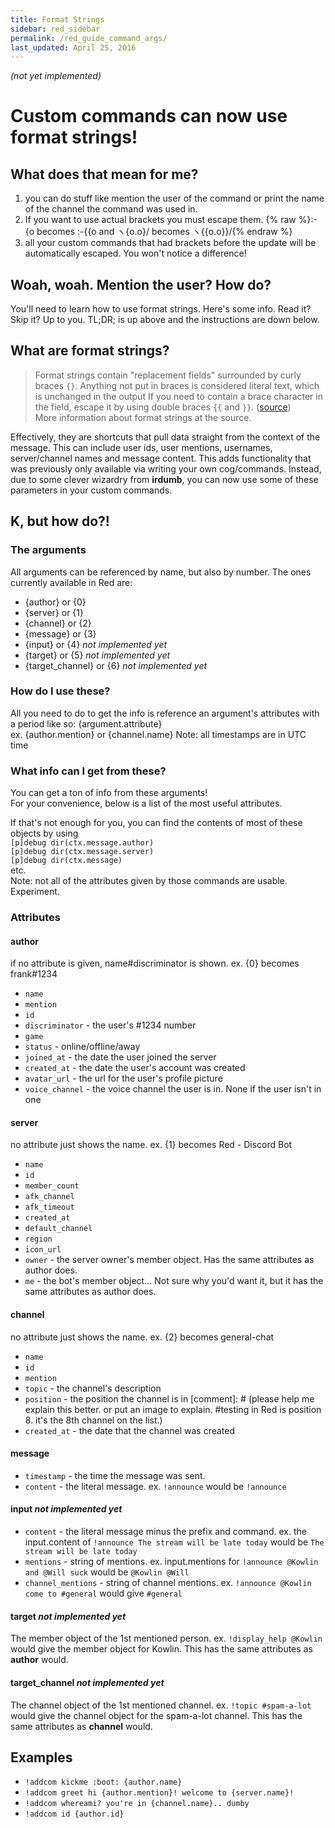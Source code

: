 ```yaml
---
title: Format Strings
sidebar: red_sidebar
permalink: /red_guide_command_args/
last_updated: April 25, 2016
---
```


*(not yet implemented)*  

# Custom commands can now use format strings!

## What does that mean for me?

1. you can do stuff like mention the user of the command or print the name of the channel the command was used in.  
2. If you want to use actual brackets you must escape them. {% raw %}:-{o becomes :-{{o and ヽ{o.o}/ becomes ヽ{{o.o}}/{% endraw %}  
3. all your custom commands that had brackets before the update will be automatically escaped. You won't notice a difference!  


## Woah, woah. Mention the user? How do?

You'll need to learn how to use format strings. Here's some info. Read it? Skip it? Up to you. TL;DR; is up above and the instructions are down below.

## What are format strings?

> Format strings contain "replacement fields" surrounded by curly braces `{}`. Anything not put in braces is considered literal text, which is unchanged in the output If you need to contain a brace character in the field,  escape it by using double braces `{{` and `}}`. ([source](https://docs.python.org/3/library/string.html#format-string-syntax))  
More information about format strings at the source.

Effectively, they are shortcuts that pull data straight from the context of the message. This can include user ids, user mentions, usernames, server/channel names and message content. This adds functionality that was previously only available via writing your own cog/commands. Instead, due to some clever wizardry from **irdumb**, you can now use some of these parameters in your custom commands.

## K, but how do?!

### The arguments

All arguments can be referenced by name, but also by number. The ones currently available in Red are:  

* {author} or {0}  
* {server} or {1}  
* {channel} or {2}  
* {message} or {3}  
* {input} or {4} *not implemented yet*  
* {target} or {5} *not implemented yet*  
* {target_channel} or {6} *not implemented yet*

### How do I use these?

All you need to do to get the info is reference an argument's attributes with a period like so: {argument.attribute}  
ex. {author.mention} or {channel.name}
Note: all timestamps are in UTC time

### What info can I get from these?

You can get a ton of info from these arguments!  
For your convenience, below is a list of the most useful attributes.

If that's not enough for you, you can find the contents of most of these objects by using  
`[p]debug dir(ctx.message.author)`  
`[p]debug dir(ctx.message.server)`  
`[p]debug dir(ctx.message)`  
etc.  
Note: not all of the attributes given by those commands are usable. Experiment.

### Attributes

#### author  
if no attribute is given, name#discriminator is shown. ex. {0} becomes frank#1234  

* `name`  
* `mention`  
* `id`  
* `discriminator` - the user's #1234 number  
* `game`  
* `status` - online/offline/away  
* `joined_at` - the date the user joined the server  
* `created_at` - the date the user's account was created  
* `avatar_url` - the url for the user's profile picture  
* `voice_channel` - the voice channel the user is in. None if the user isn't in one  

#### server  
no attribute just shows the name. ex. {1} becomes Red - Discord Bot

* `name`  
* `id`  
* `member_count`  
* `afk_channel`  
* `afk_timeout`  
* `created_at`  
* `default_channel`  
* `region`  
* `icon_url`  
* `owner` - the server owner's member object. Has the same attributes as author does.  
* `me` - the bot's member object... Not sure why you'd want it, but it has the same attributes as author does.  

#### channel  
no attribute just shows the name. ex. {2} becomes general-chat

* `name`
* `id`
* `mention`
* `topic` - the channel's description
* `position` - the position the channel is in [comment]: # (please help me explain this better. or put an image to explain. #testing in Red is position 8. it's the 8th channel on the list.)
* `created_at` - the date that the channel was created

#### message

* `timestamp` - the time the message was sent.
* `content` - the literal message. ex. `!announce` would be `!announce`

#### input *not implemented yet*

* `content` - the literal message minus the prefix and command. ex. the input.content of `!announce The stream will be late today` would be `The stream will be late today`
* `mentions` - string of mentions. ex. input.mentions for `!announce @Kowlin and @Will suck` would be `@Kowlin @Will`
* `channel_mentions` - string of channel mentions. ex. `!announce @Kowlin come to #general` would give `#general`

#### target *not implemented yet*

The member object of the 1st mentioned person. ex. `!display_help @Kowlin` would give the member object for Kowlin. This has the same attributes as **author** would.

#### target_channel *not implemented yet*

The channel object of the 1st mentioned channel. ex. `!topic #spam-a-lot` would give the channel object for the spam-a-lot channel. This has the same attributes as **channel** would.



## Examples

* `!addcom kickme :boot: {author.name}`  
* `!addcom greet hi {author.mention}! welcome to {server.name}!`  
* `!addcom whereami? you're in {channel.name}.. dumby`  
* `!addcom id {author.id}`  
